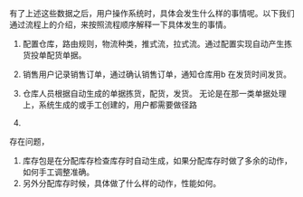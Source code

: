 有了上述这些数据之后，用户操作系统时，具体会发生什么样的事情呢。以下我们通过流程上的介绍，来按照流程顺序解释一下具体发生的事情。

1. 配置仓库，路由规则，物流种类，推式流，拉式流。通过配置实现自动产生拣货投单配货单据。

2. 销售用户记录销售订单，通过确认销售订单，通知仓库用b 在发货时间发货。

3. 仓库人员根据自动生成的单据拣货，配货，发货。
无论是在那一类单据处理上，系统生成的或手工创建的，用户都需要做径路

4.

存在问题，

1. 库存包是在分配库存检查库存时自动生成，如果分配库存时做了多余的动作，如何手工调整准确。
2. 另外分配库存时候，具体做了什么样的动作，性能如何。
